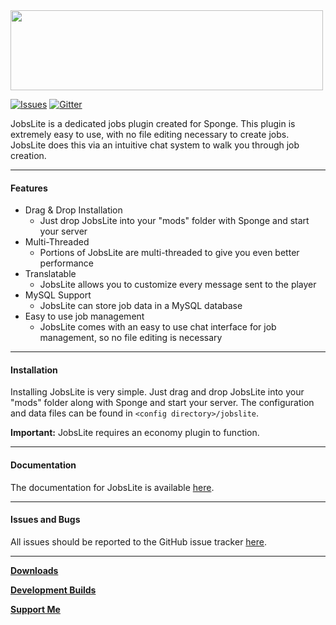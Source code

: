 <img src="https://forums-cdn.spongepowered.org/uploads/default/original/2X/2/2b51826ef2784969dee09505b3a2fcddca0ed403.png" width="500" height="128">

[![Issues](https://img.shields.io/github/issues/Flibio/JobsLite.svg?style=flat-square)](http://www.github.com/Flibio/JobsLite/issues/) [![Gitter](https://img.shields.io/badge/chat-on_gitter-3F51B5.svg?style=flat-square)](https://gitter.im/Flibio/JobsLite)


JobsLite is a dedicated jobs plugin created for Sponge. This plugin is extremely easy to use, with no file editing necessary to create jobs. JobsLite does this via an intuitive chat system to walk you through job creation.

---

#### Features

- Drag & Drop Installation
    - Just drop JobsLite into your "mods" folder with Sponge and start your server
- Multi-Threaded
    - Portions of JobsLite are multi-threaded to give you even better performance
- Translatable
    - JobsLite allows you to customize every message sent to the player
- MySQL Support
    - JobsLite can store job data in a MySQL database
- Easy to use job management
    - JobsLite comes with an easy to use chat interface for job management, so no file editing is necessary

---

#### Installation

Installing JobsLite is very simple. Just drag and drop JobsLite into your "mods" folder along with Sponge and start your server. The configuration and data files can be found in `<config directory>/jobslite`.

**Important:** JobsLite requires an economy plugin to function.

---

#### Documentation

The documentation for JobsLite is available [here](https://flibiostudio.github.io/JobsLiteDocs/).

---

#### Issues and Bugs

All issues should be reported to the GitHub issue tracker [here](https://ore.spongepowered.org/Flibio/JobsLite/issues).

---

[**Downloads**][2]

[**Development Builds**][3]

[**Support Me**][1]

[1]: http://flibio.weebly.com/support-me.html
[2]: https://ore.spongepowered.org/Flibio/JobsLite/versions
[3]: continuum.flibio.net/project/JobsLite
